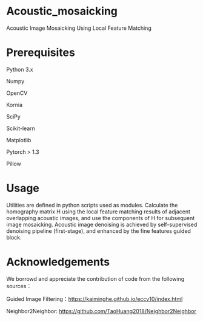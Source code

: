 # Acoustic_mosaicking
Acoustic Image Mosaicking Using Local Feature Matching

# Prerequisites
  Python 3.x
  
  Numpy
  
  OpenCV
  
  Kornia
  
  SciPy
  
  Scikit-learn 
  
  Matplotlib
  
  Pytorch > 1.3
  
  Pillow
  
# Usage
Utilities are defined in python scripts used as modules. Calculate the homography matrix H using the local feature matching results of adjacent overlapping acoustic images, and use the components of H for subsequent image mosaicking.
Acoustic image denoising is achieved by self-supervised denoising pipeline (first-stage), and enhanced by the fine features guided block.

# Acknowledgements
We borrowd and appreciate the contribution of code from the following sources：

Guided Image Filtering：https://kaiminghe.github.io/eccv10/index.html

Neighbor2Neighbor: https://github.com/TaoHuang2018/Neighbor2Neighbor

